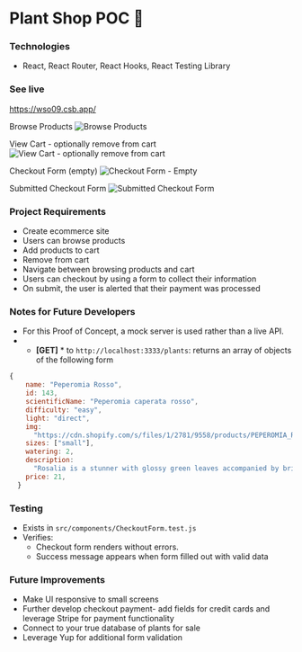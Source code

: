 # Plant Shop POC 🌿

### Technologies
* React, React Router, React Hooks, React Testing Library

### See live
https://wso09.csb.app/

Browse Products
![Browse Products](https://user-images.githubusercontent.com/48306510/141144360-16928347-e035-41d6-a443-52eaccbd5025.png)

View Cart - optionally remove from cart
![View Cart - optionally remove from cart](https://user-images.githubusercontent.com/48306510/141144368-bb2c66e7-d05d-41a8-aa00-315bdbca4fa8.png)

Checkout Form (empty)
![Checkout Form - Empty](https://user-images.githubusercontent.com/48306510/141144378-1d8b2499-d4d9-4e7d-bd3d-c4d558a44c20.png)

Submitted Checkout Form
![Submitted Checkout Form](https://user-images.githubusercontent.com/48306510/141144352-788dba2e-1559-4830-a067-3aba3ae5c906.png)


### Project Requirements
* Create ecommerce site
* Users can browse products
* Add products to cart
* Remove from cart
* Navigate between browsing products and cart
* Users can checkout by using a form to collect their information
* On submit, the user is alerted that their payment was processed

### Notes for Future Developers
* For this Proof of Concept, a mock server is used rather than a live API. 
* * **[GET]** * to `http://localhost:3333/plants`: returns an array of objects of the following form
```js
{
    name: "Peperomia Rosso",
    id: 143,
    scientificName: "Peperomia caperata rosso",
    difficulty: "easy",
    light: "direct",
    img:
      "https://cdn.shopify.com/s/files/1/2781/9558/products/PEPEROMIA_ROSSO-1_800x.png?v=1587156590",
    sizes: ["small"],
    watering: 2,
    description:
      "Rosalia is a stunner with glossy green leaves accompanied by bright red undersides. Her oval shaped leaves are deeply grooved, adding depth to her figure. Flower spikes will appear with bright light, adding even more character to this absolute beaut.",
    price: 21,
  }
```

### Testing 
* Exists in `src/components/CheckoutForm.test.js`
* Verifies:
  * Checkout form renders without errors.
  * Success message appears when form filled out with valid data

### Future Improvements
* Make UI responsive to small screens
* Further develop checkout payment- add fields for credit cards and leverage Stripe for payment functionality
* Connect to your true database of plants for sale
* Leverage Yup for additional form validation
